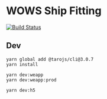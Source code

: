 # WOWS Ship Fitting

[![Build Status](https://travis-ci.com/mtmzorro/wows-ship-fitting.svg?branch=master)](https://travis-ci.com/mtmzorro/wows-ship-fitting)

## Dev

~~~
yarn global add @tarojs/cli@3.0.7
yarn install

yarn dev:weapp
yarn dev:weapp:prod

yarn dev:h5
~~~